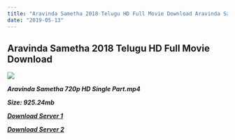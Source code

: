 ```yaml
---
title: "Aravinda Sametha 2018 Telugu HD Full Movie Download Aravinda Sametha Telugu HD Movie Download"
date: "2019-05-13"
---
```


## Aravinda Sametha 2018 Telugu HD Full Movie Download

![](https://images.moviebuff.com/bfc3dd58-6c84-4892-acdf-eaf2992ce906?w=1000)

**_Aravinda Sametha 720p HD Single Part.mp4_**

**_Size: 925.24mb_**

**_[Download Server 1](https://openload.co/f/8_RrqdESIwA)_**

**_[Download Server 2](https://openload.co/f/8_RrqdESIwA)_**
